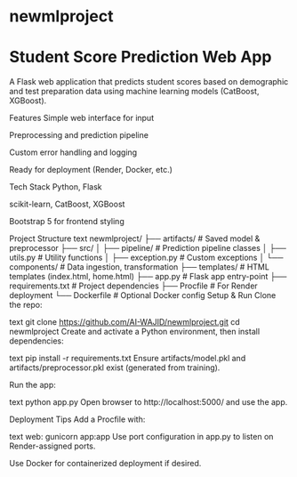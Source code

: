 # newmlproject
# Student Score Prediction Web App
A Flask web application that predicts student scores based on demographic and test preparation data using machine learning models (CatBoost, XGBoost).

Features
Simple web interface for input

Preprocessing and prediction pipeline

Custom error handling and logging

Ready for deployment (Render, Docker, etc.)

Tech Stack
Python, Flask

scikit-learn, CatBoost, XGBoost

Bootstrap 5 for frontend styling

Project Structure
text
newmlproject/
├── artifacts/              # Saved model & preprocessor
├── src/
│   ├── pipeline/           # Prediction pipeline classes
│   ├── utils.py            # Utility functions
│   ├── exception.py        # Custom exceptions
│   └── components/         # Data ingestion, transformation
├── templates/              # HTML templates (index.html, home.html)
├── app.py                  # Flask app entry-point
├── requirements.txt        # Project dependencies
├── Procfile                # For Render deployment
└── Dockerfile              # Optional Docker config
Setup & Run
Clone the repo:

text
git clone https://github.com/AI-WAJID/newmlproject.git
cd newmlproject
Create and activate a Python environment, then install dependencies:

text
pip install -r requirements.txt
Ensure artifacts/model.pkl and artifacts/preprocessor.pkl exist (generated from training).

Run the app:

text
python app.py
Open browser to http://localhost:5000/ and use the app.

Deployment Tips
Add a Procfile with:

text
web: gunicorn app:app
Use port configuration in app.py to listen on Render-assigned ports.

Use Docker for containerized deployment if desired.
